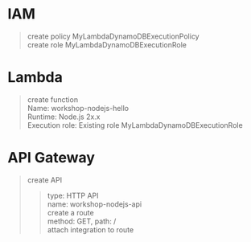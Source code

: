 # IAM
> create policy MyLambdaDynamoDBExecutionPolicy  
> create role MyLambdaDynamoDBExecutionRole

# Lambda
> create function  
> Name: workshop-nodejs-hello  
> Runtime: Node.js 2x.x  
> Execution role: Existing role MyLambdaDynamoDBExecutionRole  

# API Gateway
> create API  
>> type: HTTP API  
> name: workshop-nodejs-api  
> create a route  
> method: GET, path: /  
> attach integration to route  